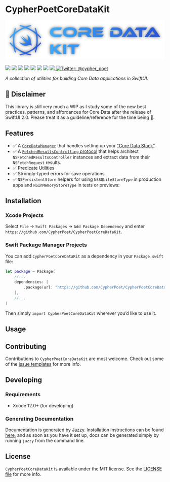# CypherPoetCoreDataKit

<p align="center">
   <img width="600px" src="./Resources/Images/Banner-1.png" alt="CypherPoetCoreDataKit Header Image">
</p>

<p>
    <img src="https://img.shields.io/badge/Swift-5.3-F06C33.svg" />
    <img src="https://img.shields.io/badge/iOS-13.0+-865EFC.svg" />
    <img src="https://img.shields.io/badge/iPadOS-13.0+-F65EFC.svg" />
    <img src="https://img.shields.io/badge/macOS-10.15+-179AC8.svg" />
    <img src="https://img.shields.io/badge/tvOS-13.0+-41465B.svg" />
    <img src="https://img.shields.io/badge/watchOS-6.0+-1FD67A.svg" />
    <img src="https://img.shields.io/badge/License-MIT-blue.svg" />
    <a href="https://github.com/apple/swift-package-manager">
      <img src="https://img.shields.io/badge/spm-compatible-brightgreen.svg?style=flat" />
    </a>
    <a href="https://twitter.com/cypher_poet">
        <img src="https://img.shields.io/badge/Contact-@cypher_poet-lightgrey.svg?style=flat" alt="Twitter: @cypher_poet" />
    </a>
</p>


<p align="center">

_A collection of utilities for building Core Data applications in SwiftUI._

<p />


## 🚧 Disclaimer

This library is still very much a WIP as I study some of the new best practices, patterns, and affordances for Core Data after the release of SwiftUI 2.0. Please treat it as a guideline/reference for the time being 🙂. 


## Features

- ✅ A [`CoreDataManager`](./Sources/CoreDataManager/) that handles setting up your ["Core Data Stack"](https://developer.apple.com/documentation/coredata/core_data_stack).
- ✅ A [`FetchedResultsControlling` protocol](./Sources/FetchUtils/FetchedResultsControlling.swift) that helps architect `NSFetchedResultsController` instances and extract data from their `NSFetchRequest` results.
- ✅ Predicate Utilities
- ✅ Strongly-typed errors for save operations.
- ✅ `NSPersistentStore` helpers for using `NSSQLiteStoreType` in production apps and `NSInMemoryStoreType` in tests or previews:



## Installation

### Xcode Projects

Select `File` -> `Swift Packages` -> `Add Package Dependency` and enter `https://github.com/CypherPoet/CypherPoetCoreDataKit`.


### Swift Package Manager Projects

You can add `CypherPoetCoreDataKit` as a dependency in your `Package.swift` file:

```swift
let package = Package(
    //...
    dependencies: [
        .package(url: "https://github.com/CypherPoet/CypherPoetCoreDataKit", from: "0.0.14"),
    ],
    //...
)
```


Then simply `import CypherPoetCoreDataKit` wherever you’d like to use it.



## Usage

<!--

Usage of these utilities is best demonstrated by the [Example App](./Examples/ExampleApp/).

- [Using launch arguments]() to help with Core Data-related debugging.

 -->

## Contributing

Contributions to `CypherPoetCoreDataKit` are most welcome. Check out some of the [issue templates](./.github/ISSUE_TEMPLATE/) for more info.



## Developing

### Requirements

- Xcode 12.0+ (for developing)


### Generating Documentation

Documentation is generated by [Jazzy](https://github.com/realm/jazzy). Installation instructions can be found [here](https://github.com/realm/jazzy#installation), and as soon as you have it set up, docs can be generated simply by running `jazzy` from the command line.



## License

`CypherPoetCoreDataKit` is available under the MIT license. See the [LICENSE file](./LICENSE) for more info.
